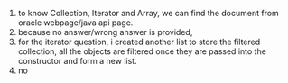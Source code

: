1. to know Collection, Iterator and Array, we can find the document from oracle webpage/java api page.
2. because no answer/wrong answer is provided, 
3. for the iterator question, i created another list to store the filtered collection, all the objects are filtered once they are passed into the constructor and form a new list.
4. no 